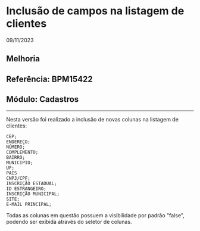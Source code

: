 # Inclusão de campos na listagem de clientes
09/11/2023
## Melhoria
## Referência: BPM15422
## Módulo: Cadastros
***

Nesta versão foi realizado a inclusão de novas colunas na listagem de clientes:

    CEP;
    ENDEREÇO;
    NÚMERO;
    COMPLEMENTO;
    BAIRRO;
    MUNICIPIO;
    UF;
    PAIS
    CNPJ/CPF;
    INSCRIÇÃO ESTADUAL;
    ID ESTRANGEIRO;
    INSCRIÇÃO MUNICIPAL;
    SITE;
    E-MAIL PRINCIPAL;

Todas as colunas em questão possuem a visibilidade por padrão "false", podendo ser exibida através do seletor de colunas.